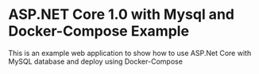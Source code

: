 # ASP.NET Core 1.0 with Mysql and Docker-Compose Example 

This is an example web application to show how to use ASP.Net Core with MySQL database and deploy using Docker-Compose

